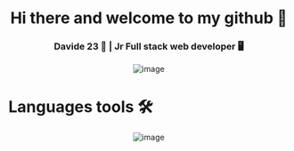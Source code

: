 <div align="center">

   <h1>Hi there and welcome to my github 🚀</h1>

   <h3> Davide 23 🧓 | Jr Full stack web developer 🖥️</h3>
   
</div>

<div align="center">

   ![image](https://github.com/user-attachments/assets/a589bd2c-64e5-4a9c-92ef-f1d36a178d73)

</div>

   <h1> Languages tools 🛠 </h1>
<div align="center">

   ![image](https://github.com/user-attachments/assets/34f131b7-9093-4b87-82b6-a939c01c3dc9)


   
</div>
